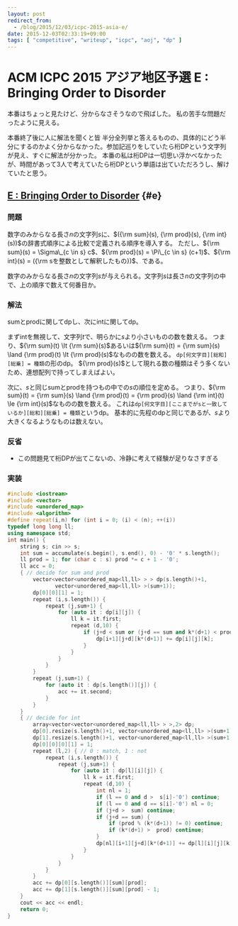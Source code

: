 ```yaml
---
layout: post
redirect_from:
  - /blog/2015/12/03/icpc-2015-asia-e/
date: 2015-12-03T02:33:19+09:00
tags: [ "competitive", "writeup", "icpc", "aoj", "dp" ]
---
```


# ACM ICPC 2015 アジア地区予選 E : Bringing Order to Disorder

本番はちょっと見たけど、分からなさそうなので飛ばした。
私の苦手な問題だったように見える。

本番終了後に人に解法を聞くと皆 半分全列挙と答えるものの、具体的にどう半分にするのかよく分からなかった。参加記巡りをしていたら桁DPという文字列が見え、すぐに解法が分かった。
本番の私は桁DPは一切思い浮かべなかったが、時間があって3人で考えていたら桁DPという単語は出ていただろうし、解けていたと思う。

<!-- more -->

## [E : Bringing Order to Disorder](http://judge.u-aizu.ac.jp/onlinejudge/cdescription.jsp?cid=ICPCOOC2015&pid=E) {#e}

### 問題

数字のみからなる長さ$n$の文字列$s$に、$({\rm sum}(s), {\rm prod}(s), {\rm int}(s))$の辞書式順序による比較で定義される順序を導入する。
ただし、${\rm sum}(s) = \Sigma\_{c \in s} c$、${\rm prod}(s) = \Pi\_{c \in s} (c+1)$、${\rm int}(s) = ({\rm sを整数として解釈したもの})$、である。

数字のみからなる長さ$n$の文字列$s$が与えられる。文字列$s$は長さ$n$の文字列の中で、上の順序で数えて何番目か。

### 解法

sumとprodに関してdpし、次にintに関してdp。

まずintを無視して、文字列$t$で、明らかに$s$より小さいものの数を数える。
つまり、${\rm sum}(t) \lt {\rm sum}(s)$あるいは${\rm sum}(t) = {\rm sum}(s) \land {\rm prod}(t) \lt {\rm prod}(s)$なものの数を数える。
`dp[何文字目][総和][総乗] = 種類`の形のdp。
${\rm prod}(s)$として現れる数の種類はそう多くないため、連想配列で持ってしまえばよい。

次に、$s$と同じsumとprodを持つもの中での$s$の順位を定める。
つまり、${\rm sum}(t) = {\rm sum}(s) \land {\rm prod}(t) = {\rm prod}(s) \land {\rm int}(t) \le {\rm int}(s)$なものの数を数える。
これは`dp[何文字目][ここまでがsと一致しているか][総和][総乗] = 種類`というdp。
基本的に先程のdpと同じであるが、$s$より大きくなるようなものは数えない。

### 反省

-   この問題見て桁DPが出てこないの、冷静に考えて経験が足りなさすぎる

### 実装

``` c++
#include <iostream>
#include <vector>
#include <unordered_map>
#include <algorithm>
#define repeat(i,n) for (int i = 0; (i) < (n); ++(i))
typedef long long ll;
using namespace std;
int main() {
    string s; cin >> s;
    int sum = accumulate(s.begin(), s.end(), 0) - '0' * s.length();
    ll prod = 1; for (char c : s) prod *= c + 1 - '0';
    ll acc = 0;
    { // decide for sum and prod
        vector<vector<unordered_map<ll,ll> > > dp(s.length()+1,
               vector<unordered_map<ll,ll> >(sum+1));
        dp[0][0][1] = 1;
        repeat (i,s.length()) {
            repeat (j,sum+1) {
                for (auto it : dp[i][j]) {
                    ll k = it.first;
                    repeat (d,10) {
                        if (j+d < sum or (j+d == sum and k*(d+1) < prod)) {
                            dp[i+1][j+d][k*(d+1)] += dp[i][j][k];
                        }
                    }
                }
            }
        }
        repeat (j,sum+1) {
            for (auto it : dp[s.length()][j]) {
                acc += it.second;
            }
        }
    }
    { // decide for int
        array<vector<vector<unordered_map<ll,ll> > >,2> dp;
        dp[0].resize(s.length()+1, vector<unordered_map<ll,ll> >(sum+1));
        dp[1].resize(s.length()+1, vector<unordered_map<ll,ll> >(sum+1));
        dp[0][0][0][1] = 1;
        repeat (l,2) { // 0 : match, 1 : not
            repeat (i,s.length()) {
                repeat (j,sum+1) {
                    for (auto it : dp[l][i][j]) {
                        ll k = it.first;
                        repeat (d,10) {
                            int nl = 1;
                            if (l == 0 and d >  s[i]-'0') continue;
                            if (l == 0 and d == s[i]-'0') nl = 0;
                            if (j+d >  sum) continue;
                            if (j+d == sum) {
                                if (prod % (k*(d+1)) != 0) continue;
                                if (k*(d+1) >  prod) continue;
                            }
                            dp[nl][i+1][j+d][k*(d+1)] += dp[l][i][j][k];
                        }
                    }
                }
            }
        }
        acc += dp[0][s.length()][sum][prod];
        acc += dp[1][s.length()][sum][prod] - 1;
    }
    cout << acc << endl;
    return 0;
}
```

